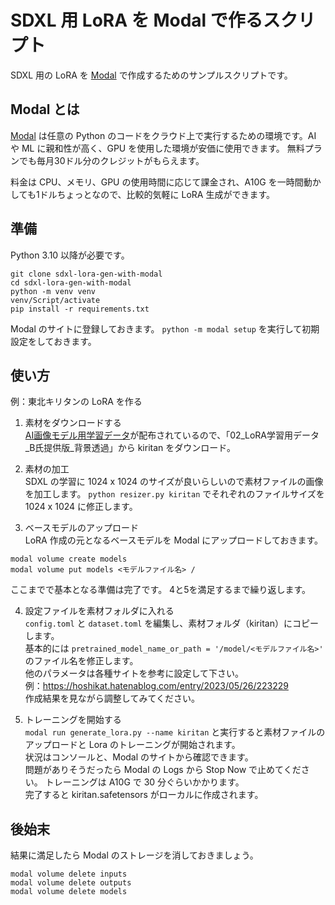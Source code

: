 # SDXL 用 LoRA を Modal で作るスクリプト
SDXL 用の LoRA を [Modal](https://modal.com/) で作成するためのサンプルスクリプトです。

## Modal とは
[Modal](https://modal.com/) は任意の Python のコードをクラウド上で実行するための環境です。AI や ML に親和性が高く、GPU を使用した環境が安価に使用できます。
無料プランでも毎月30ドル分のクレジットがもらえます。

料金は CPU、メモリ、GPU の使用時間に応じて課金され、A10G を一時間動かしても1ドルちょっとなので、比較的気軽に LoRA 生成ができます。

## 準備
Python 3.10 以降が必要です。

```
git clone sdxl-lora-gen-with-modal
cd sdxl-lora-gen-with-modal
python -m venv venv
venv/Script/activate
pip install -r requirements.txt
```

Modal のサイトに登録しておきます。
`python -m modal setup` を実行して初期設定をしておきます。

## 使い方
例：東北キリタンの LoRA を作る

1. 素材をダウンロードする  
[AI画像モデル用学習データ](https://zunko.jp/con_illust.html)が配布されているので、「02_LoRA学習用データ_B氏提供版_背景透過」から kiritan をダウンロード。

2. 素材の加工  
SDXL の学習に 1024 x 1024 のサイズが良いらしいので素材ファイルの画像を加工します。
`python resizer.py kiritan` でそれぞれのファイルサイズを 1024 x 1024 に修正します。

3. ベースモデルのアップロード  
LoRA 作成の元となるベースモデルを Modal にアップロードしておきます。
```
modal volume create models
modal volume put models <モデルファイル名> /
```

ここまでで基本となる準備は完了です。
4と5を満足するまで繰り返します。

4. 設定ファイルを素材フォルダに入れる  
`config.toml` と `dataset.toml` を編集し、素材フォルダ（kiritan）にコピーします。  
基本的には `pretrained_model_name_or_path = '/model/<モデルファイル名>'` のファイル名を修正します。  
他のパラメータは各種サイトを参考に設定して下さい。  
例：https://hoshikat.hatenablog.com/entry/2023/05/26/223229  
作成結果を見ながら調整してみてください。

5. トレーニングを開始する  
`modal run generate_lora.py --name kiritan` と実行すると素材ファイルのアップロードと Lora のトレーニングが開始されます。  
状況はコンソールと、Modal のサイトから確認できます。  
問題がありそうだったら Modal の Logs から Stop Now で止めてください。
トレーニングは A10G で 30 分ぐらいかかります。  
完了すると kiritan.safetensors がローカルに作成されます。

## 後始末
結果に満足したら Modal のストレージを消しておきましょう。
```
modal volume delete inputs
modal volume delete outputs
modal volume delete models
```